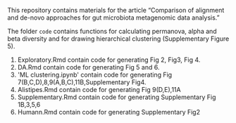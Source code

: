 This repository contains materials for the article “Comparison of alignment and de-novo approaches for gut microbiota metagenomic data analysis.”

The  folder `code` contains functions for calculating permanova, alpha and beta diversity and for drawing hierarchical clustering (Supplementary Figure 5).

1. Exploratory.Rmd contain code for generating Fig 2, Fig3, Fig 4.
2. DA.Rmd contain code for generating Fig 5 and 6.
3. 'ML clustering.ipynb' contain code for generating Fig 7(B,C,D),8,9(A,B,C),11B,Supplementary Fig4.
4. Alistipes.Rmd contain code for generating Fig 9(D,E),11A
5. Supplementary.Rmd contain code for generating Supplementary Fig 1B,3,5,6
6. Humann.Rmd contain code for generating Supplementary Fig2

